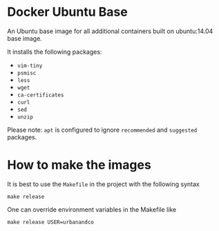 # Docker Ubuntu Base

An Ubuntu base image for all additional containers built on ubuntu:14.04 base image.

It installs the following packages:

- `vim-tiny`
- `psmisc`
- `less`
- `wget`
- `ca-certificates`
- `curl`
- `sed`
- `unzip`

Please note: `apt` is configured to ignore `recommended` and `suggested` packages.

# How to make the images

It is best to use the `Makefile` in the project with the following syntax

`make release`

One can override environment variables in the Makefile like

`make release USER=urbanandco`
